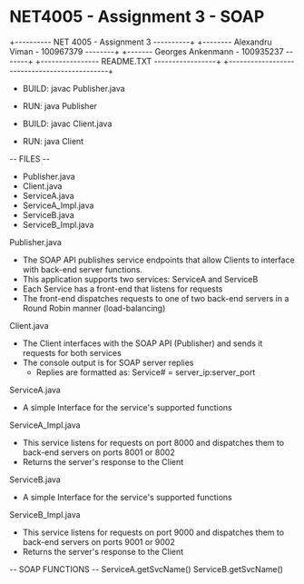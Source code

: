 # NET4005 - Assignment 3 - SOAP

\+---------- NET 4005 - Assignment 3 ----------+
+-------- Alexandru Viman - 100967379 --------+
+------- Georges Ankenmann - 100935237 -------+
+---------------- README.TXT -----------------+
+---------------------------------------------+

- BUILD:   javac Publisher.java
- RUN:     java  Publisher

- BUILD:   javac Client.java
- RUN:     java  Client

-- FILES --
- Publisher.java
- Client.java
- ServiceA.java
- ServiceA_Impl.java
- ServiceB.java
- ServiceB_Impl.java

Publisher.java
- The SOAP API publishes service endpoints that allow Clients to interface with back-end server functions.
- This application supports two services: ServiceA and ServiceB
- Each Service has a front-end that listens for requests
- The front-end dispatches requests to one of two back-end servers in a Round Robin manner (load-balancing)

Client.java
- The Client interfaces with the SOAP API (Publisher) and sends it requests for both services
- The console output is for SOAP server replies
  - Replies are formatted as: Service# = server_ip:server_port

ServiceA.java
- A simple Interface for the service's supported functions

ServiceA_Impl.java
- This service listens for requests on port 8000 and dispatches them to back-end servers on ports 8001 or 8002
- Returns the server's response to the Client

ServiceB.java
- A simple Interface for the service's supported functions

ServiceB_Impl.java
- This service listens for requests on port 9000 and dispatches them to back-end servers on ports 9001 or 9002
- Returns the server's response to the Client

-- SOAP FUNCTIONS --
ServiceA.getSvcName()
ServiceB.getSvcName()



